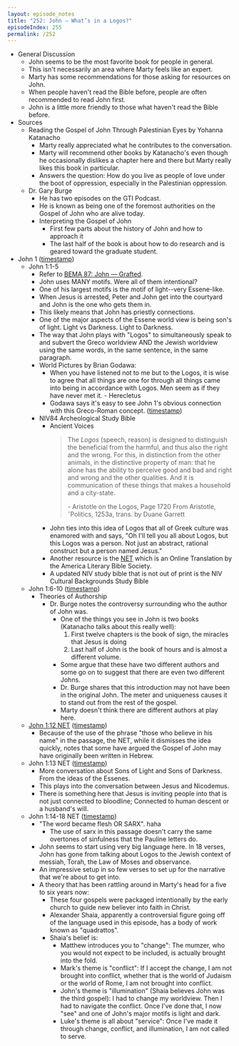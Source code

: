 ```yaml
---
layout: episode_notes
title: "252: John — What’s in a Logos?"
episodeIndex: 255
permalink: /252
---
```

- General Discussion
  - John seems to be the most favorite book for people in general.
  - This isn't necessarily an area where Marty feels like an expert.
  - Marty has some recommendations for those asking for resources on John.
  - When people haven't read the Bible before, people are often recommended to read John first.
  - John is a little more friendly to those what haven't read the Bible before.
- Sources
  - Reading the Gospel of John Through Palestinian Eyes by Yohanna Katanacho
    - Marty really appreciated what he contributes to the conversation.
    - Marty will recommend other books by Katanacho's even though he occasionally dislikes a chapter here and there but  Marty really likes this book in particular.
    - Answers the question: How do you live as people of love under the boot of oppression, especially in the Palestinian oppression.
  - Dr. Gary Burge
    - He has two episodes on the GTI Podcast.
    - He is known as being one of the foremost authorities on the Gospel of John who are alive today.
    - Interpreting the Gospel of John
      - First few parts about the history of John and how to approach it
      - The last half of the book is about how to do research and is geared toward the graduate student.
- John 1 ([timestamp](https://www.bemadiscipleship.com/252?t=483))
  - John 1:1-5
    - Refer to [BEMA 87: John — Grafted](https://www.bemadiscipleship.com/87).
    - John uses MANY motifs. Were all of them intentional?
    - One of his largest motifs is the motif of light--very Essene-like.
    - When Jesus is arrested, Peter and John get into the courtyard and John is the one who gets them in.
    - This likely means that John has priestly connections.
    - One of the major aspects of the Essene world view is being son's of light. Light vs Darkness. Light to Darkness.
    - The way that John plays with "Logos" to simultaneously speak to and subvert the Greco worldview AND the Jewish worldview using the same words, in the same sentence, in the same paragraph.
    - World Pictures by Brian Godawa: 
      - When you have listened not to me but to the Logos, it is wise to agree that all things are one for through all things came into being in accordance with Logos. Men seem as if they have never met it. - Herecletus
      - Godawa says it's easy to see John 1's obvious connection with this Greco-Roman concept. ([timestamp](https://www.bemadiscipleship.com/252?t=958))
    - NIV84 Archeological Study Bible
      - Ancient Voices
        > The *Logos* (speech, reason) is designed to distinguish the beneficial from the harmful, and thus also the right and the wrong. For this, in distinction from the other animals, in the distinctive property of man: that he alone has the ability to perceive good and bad and right and wrong and the other qualities. And it is communication of these things that makes a household and a city-state.
        >
        > \- Aristotle on the Logos, Page 1720
        > From Aristotle, ˆPolitics, 1253a, trans. by Duane Garrett
      - John ties into this idea of Logos that all of Greek culture was enamored with and says, "Oh I'll tell you all about Logos, but this Logos was a person. Not just an abstract, rational construct but a person named Jesus."
      - Another resource is the [NET](https://my.bible.com/bible/107/jhn.1.net) which is an Online Translation by the America Literary Bible Society.
      - A updated NIV study bible that is not out of print is the NIV Cultural Backgrounds Study Bible
  - John 1:6-10 ([timestamp](https://www.bemadiscipleship.com/252?t=1257))
    - Theories of Authorship
      - Dr. Burge notes the controversy surrounding who the author of John was.
        - One of the things you see in John is two books (Katanacho talks about this really well):
          1. First twelve chapters is the book of sign, the miracles that Jesus is doing
          2. Last half of John is the book of hours and is almost a different volume.
        - Some argue that these have two different authors and some go on to suggest that there are even two different Johns.
        - Dr. Burge shares that this introduction may not have been in the original John. The meter and uniqueness causes it to stand out from the rest of the gospel.
        - Marty doesn't think there are different authors at play here.
  - [John 1:12 NET](https://my.bible.com/bible/107/JHN.1.net) ([timestamp](https://www.bemadiscipleship.com/252?t=1486))
    - Because of the use of the phrase "those who believe in his name" in the passage, the NET, while it dismisses the idea quickly, notes that some have argued the Gospel of John may have originally been written in Hebrew.
  - John 1:13  NET ([timestamp](https://www.bemadiscipleship.com/252?t=1565))
    - More conversation about Sons of Light and Sons of Darkness. From the ideas of the Essenes.
    - This plays into the conversation between Jesus and Nicodemus.
    - There is something here that Jesus is inviting people into that is not just connected to bloodline; Connected to human descent or a husband's will.
  - John 1:14-18 NET ([timestamp](https://www.bemadiscipleship.com/252?t=1688))
    - "The word became flesh OR SARX". haha
      - The use of sarx in this passage doesn't carry the same overtones of sinfulness that the Pauline letters do.
    - John seems to start using very big language here. In 18 verses, John has gone from talking about Logos to the Jewish context of messiah, Torah, the Law of Moses and observance.
    - An impressive setup in so few verses to set up for the narrative that we're about to get into.
    - A theory that has been rattling around in Marty's head for a five to six years now:
      - These four gospels were packaged intentionally by the early church to guide new believer into faith in Christ.
      - Alexander Shaia, apparently a controversial figure going off of the language used in this episode, has a body of work known as "quadrattos".
      - Shaia's belief is:
        - Matthew introduces you to "change": The mumzer, who you would not expect to be included, is actually brought into the fold.
        - Mark's theme is "conflict": If I accept the change, I am not brought into conflict, whether that is the world of Judaism or the world of Rome, I am not brought into conflict.
        - John's theme is "illumination" (Shaia believes John was the third gospel): I had to change my worldview. Then I had to navigate the conflict. Once I've done that, I now "see" and one of John's major motifs is light and dark.
        - Luke's theme is all about "service": Once I've made it through change, conflict, and illumination, I am not called to serve.
